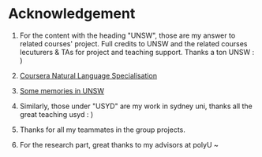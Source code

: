 # Acknowledgement

1. For the content with the heading "UNSW", those are my answer to related courses' project. Full credits to UNSW and the related courses lecuturers & TAs for project and teaching support. Thanks a ton UNSW : )

2. [Coursera Natural Language Specialisation](https://www.coursera.org/specializations/natural-language-processing)

3. [Some memories in UNSW](https://postsent.github.io/2021/12/11/courses/)

4. Similarly, those under "USYD" are my work in sydney uni, thanks all the great teaching usyd : )

5. Thanks for all my teammates in the group projects.

6. For the research part, great thanks to my advisors at polyU ~
